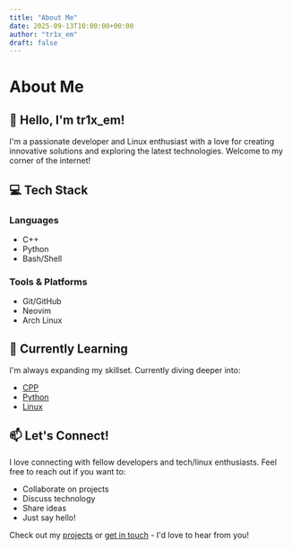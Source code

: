 ```yaml
---
title: "About Me"
date: 2025-09-13T10:00:00+00:00
author: "tr1x_em"
draft: false
---
```


# About Me

## 👋 Hello, I'm tr1x_em!

I'm a passionate developer and Linux enthusiast with a love for creating innovative solutions and exploring the latest technologies. Welcome to my corner of the internet!

## 💻 Tech Stack

### Languages

- C++
- Python
- Bash/Shell

### Tools & Platforms

- Git/GitHub
- Neovim
- Arch Linux

## 🌱 Currently Learning

I'm always expanding my skillset. Currently diving deeper into:

- [CPP](https://www.cplusplus.com/)
- [Python](https://www.python.org/)
- [Linux](https://www.linux.org/)

## 📫 Let's Connect!

I love connecting with fellow developers and tech/linux enthusiasts. Feel free to reach out if you want to:

- Collaborate on projects
- Discuss technology
- Share ideas
- Just say hello!

Check out my [projects](/projects) or [get in touch](/contact) - I'd love to hear from you!


